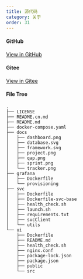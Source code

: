 ```yaml
---
title: 源代码
category: 关于
order: 31
---
```


#### GitHub

[View in GitHub](https://github.com/QualitySphere/qsphere)

#### Gitee

[View in Gitee](https://gitee.com/QualitySphere/qsphere)

#### File Tree

```text
.
├── LICENSE
├── README.cn.md
├── README.md
├── docker-compose.yaml
├── docs
│   ├── dashboard.png
│   ├── database.svg
│   ├── framework.svg
│   ├── project.png
│   ├── qap.png
│   ├── sprint.png
│   └── tracker.png
├── grafana
│   ├── Dockerfile
│   └── provisioning
├── svc
│   ├── Dockerfile
│   ├── Dockerfile-svc-base
│   ├── health_check.sh
│   ├── launch.sh
│   ├── requirements.txt
│   ├── svcClient
│   └── utils
└── ui
    ├── Dockerfile
    ├── README.md
    ├── health_check.sh
    ├── nginx.conf
    ├── package-lock.json
    ├── package.json
    ├── public
    └── src
```
